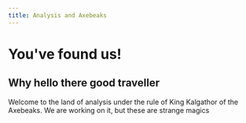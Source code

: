 ```yaml
---
title: Analysis and Axebeaks
---
```


# You've found us!

  
## Why hello there good traveller
Welcome to the land of analysis under the rule of King Kalgathor of the Axebeaks. We are working on it, but these are strange magics
